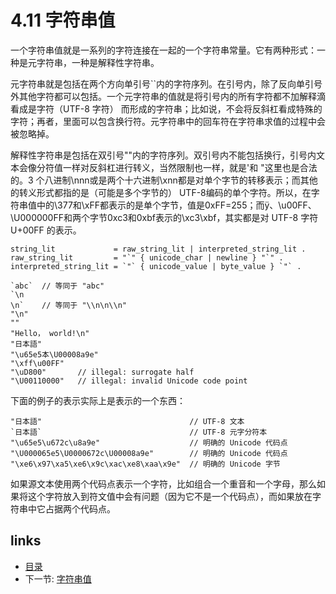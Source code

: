 # 4.11 字符串值

一个字符串值就是一系列的字符连接在一起的一个字符串常量。它有两种形式：一种是元字符串，一种是解释性字符串。

元字符串就是包括在两个方向单引号``内的字符序列。在引号内，除了反向单引号外其他字符都可以包括。一个元字符串的值就是将引号内的所有字符都不加解释滴看成是字符（UTF-8 字符） 而形成的字符串；比如说，不会将反斜杠看成特殊的字符；再者，里面可以包含换行符。元字符串中的回车符在字符串求值的过程中会被忽略掉。

解释性字符串是包括在双引号""内的字符序列。双引号内不能包括换行，引号内文本会像分符值一样对反斜杠进行转义，当然限制也一样，就是\'和 \"这里也是合法的。3 个八进制\nnn或是两个十六进制\xnn都是对单个字节的转移表示；而其他的转义形式都指的是（可能是多个字节的） UTF-8编码的单个字符。所以，在字符串值中的\377和\xFF都表示的是单个字节，值是0xFF=255；而ÿ、\u00FF、 \U000000FF和两个字节0xc3和0xbf表示的\xc3\xbf，其实都是对 UTF-8 字符 U+00FF 的表示。

	string_lit             = raw_string_lit | interpreted_string_lit .
	raw_string_lit         = "`" { unicode_char | newline } "`" .
	interpreted_string_lit = `"` { unicode_value | byte_value } `"` .

	`abc`  // 等同于 "abc"
	`\n
	\n`    // 等同于 "\\n\n\\n"
	"\n"
	""
	"Hello， world!\n"
	"日本語"
	"\u65e5本\U00008a9e"
	"\xff\u00FF"
	"\uD800"       // illegal: surrogate half
	"\U00110000"   // illegal: invalid Unicode code point

下面的例子的表示实际上是表示的一个东西：

	"日本語"                                 // UTF-8 文本
	`日本語`                                 // UTF-8 元字分符本
	"\u65e5\u672c\u8a9e"                    // 明确的 Unicode 代码点
	"\U000065e5\U0000672c\U00008a9e"        // 明确的 Unicode 代码点
	"\xe6\x97\xa5\xe6\x9c\xac\xe8\xaa\x9e"  // 明确的 Unicode 字节

如果源文本使用两个代码点表示一个字符，比如组合一个重音和一个字母，那么如果将这个字符放入到符文值中会有问题（因为它不是一个代码点），而如果放在字符串中它占据两个代码点。

## links
  * [目录](<preface.md>)
  * 下一节: [字符串值](<04.11.md>)